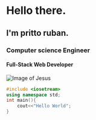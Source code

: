 # Hello there. 
## I'm pritto ruban.
### Computer science Engineer
#### Full-Stack Web Developer

 ![Image of Jesus](https://i.pinimg.com/236x/6f/89/3b/6f893be49e59079bac432a0eff31d708.jpg)

```cpp
#include <iosetream>
using namespace std;
int main(){
    cout<<"Hello World";
}
```
